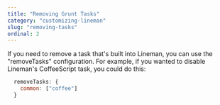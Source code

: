 ```yaml
---
title: "Removing Grunt Tasks"
category: "customizing-lineman"
slug: "removing-tasks"
ordinal: 2
---
```


If you need to remove a task that's built into Lineman, you can use the
"removeTasks" configuration. For example, if you wanted to disable Lineman's
CoffeeScript task, you could do this:

```javascript
  removeTasks: {
    common: ["coffee"]
  }
```
